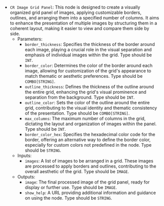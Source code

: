 - `CR Image Grid Panel`: This node is designed to create a visually organized grid panel of images, applying customizable borders, outlines, and arranging them into a specified number of columns. It aims to enhance the presentation of multiple images by structuring them in a coherent layout, making it easier to view and compare them side by side.
    - Parameters:
        - `border_thickness`: Specifies the thickness of the border around each image, playing a crucial role in the visual separation and emphasis of individual images within the grid. Type should be `INT`.
        - `border_color`: Determines the color of the border around each image, allowing for customization of the grid's appearance to match thematic or aesthetic preferences. Type should be `COMBO[STRING]`.
        - `outline_thickness`: Defines the thickness of the outline around the entire grid, enhancing the grid's visual prominence and separation from the background. Type should be `INT`.
        - `outline_color`: Sets the color of the outline around the entire grid, contributing to the visual identity and thematic consistency of the presentation. Type should be `COMBO[STRING]`.
        - `max_columns`: The maximum number of columns in the grid, dictating the layout and organization of images within the panel. Type should be `INT`.
        - `border_color_hex`: Specifies the hexadecimal color code for the border, offering an alternative way to define the border color, especially for custom colors not predefined in the node. Type should be `STRING`.
    - Inputs:
        - `images`: A list of images to be arranged in a grid. These images are processed to apply borders and outlines, contributing to the overall aesthetic of the grid. Type should be `IMAGE`.
    - Outputs:
        - `image`: The final processed image of the grid panel, ready for display or further use. Type should be `IMAGE`.
        - `show_help`: A URL providing additional information and guidance on using the node. Type should be `STRING`.
